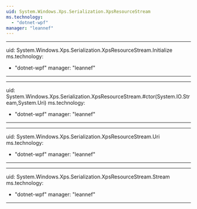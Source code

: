 ```yaml
---
uid: System.Windows.Xps.Serialization.XpsResourceStream
ms.technology: 
  - "dotnet-wpf"
manager: "leannef"
---
```


---
uid: System.Windows.Xps.Serialization.XpsResourceStream.Initialize
ms.technology: 
  - "dotnet-wpf"
manager: "leannef"
---

---
uid: System.Windows.Xps.Serialization.XpsResourceStream.#ctor(System.IO.Stream,System.Uri)
ms.technology: 
  - "dotnet-wpf"
manager: "leannef"
---

---
uid: System.Windows.Xps.Serialization.XpsResourceStream.Uri
ms.technology: 
  - "dotnet-wpf"
manager: "leannef"
---

---
uid: System.Windows.Xps.Serialization.XpsResourceStream.Stream
ms.technology: 
  - "dotnet-wpf"
manager: "leannef"
---
